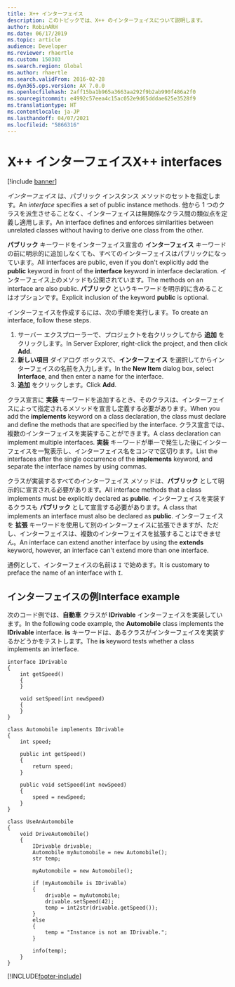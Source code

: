 ```yaml
---
title: X++ インターフェイス
description: このトピックでは、X++ のインターフェイスについて説明します。
author: RobinARH
ms.date: 06/17/2019
ms.topic: article
audience: Developer
ms.reviewer: rhaertle
ms.custom: 150303
ms.search.region: Global
ms.author: rhaertle
ms.search.validFrom: 2016-02-28
ms.dyn365.ops.version: AX 7.0.0
ms.openlocfilehash: 2aff15ba1b965a3663aa292f9b2ab990f486a2f0
ms.sourcegitcommit: e4992c57eea4c15ac052e9d65dddae625e3528f9
ms.translationtype: HT
ms.contentlocale: ja-JP
ms.lasthandoff: 04/07/2021
ms.locfileid: "5866316"
---
```

# <a name="x-interfaces"></a><span data-ttu-id="f4265-103">X++ インターフェイス</span><span class="sxs-lookup"><span data-stu-id="f4265-103">X++ interfaces</span></span>

[!include [banner](../includes/banner.md)]

<span data-ttu-id="f4265-104">*インターフェイス* は、パブリック インスタンス メソッドのセットを指定します。</span><span class="sxs-lookup"><span data-stu-id="f4265-104">An *interface* specifies a set of public instance methods.</span></span> <span data-ttu-id="f4265-105">他から 1 つのクラスを派生させることなく、インターフェイスは無関係なクラス間の類似点を定義し適用します。</span><span class="sxs-lookup"><span data-stu-id="f4265-105">An interface defines and enforces similarities between unrelated classes without having to derive one class from the other.</span></span> 

<span data-ttu-id="f4265-106">**パブリック** キーワードをインターフェイス宣言の **インターフェイス** キーワードの前に明示的に追加しなくても、すべてのインターフェイスはパブリックになっています。</span><span class="sxs-lookup"><span data-stu-id="f4265-106">All interfaces are public, even if you don't explicitly add the **public** keyword in front of the **interface** keyword in interface declaration.</span></span> <span data-ttu-id="f4265-107">インターフェイス上のメソッドも公開されています。</span><span class="sxs-lookup"><span data-stu-id="f4265-107">The methods on an interface are also public.</span></span> <span data-ttu-id="f4265-108">**パブリック** というキーワードを明示的に含めることはオプションです。</span><span class="sxs-lookup"><span data-stu-id="f4265-108">Explicit inclusion of the keyword **public** is optional.</span></span> 

<span data-ttu-id="f4265-109">インターフェイスを作成するには、次の手順を実行します。</span><span class="sxs-lookup"><span data-stu-id="f4265-109">To create an interface, follow these steps.</span></span>

1.  <span data-ttu-id="f4265-110">サーバー エクスプローラーで、プロジェクトを右クリックしてから **追加** をクリックします。</span><span class="sxs-lookup"><span data-stu-id="f4265-110">In Server Explorer, right-click the project, and then click **Add**.</span></span>
2.  <span data-ttu-id="f4265-111">**新しい項目** ダイアログ ボックスで、**インターフェイス** を選択してからインターフェイスの名前を入力します。</span><span class="sxs-lookup"><span data-stu-id="f4265-111">In the **New Item** dialog box, select **Interface**, and then enter a name for the interface.</span></span>
3.  <span data-ttu-id="f4265-112">**追加** をクリックします。</span><span class="sxs-lookup"><span data-stu-id="f4265-112">Click **Add**.</span></span>

<span data-ttu-id="f4265-113">クラス宣言に **実装** キーワードを追加するとき、そのクラスは、インターフェイスによって指定されるメソッドを宣言し定義する必要があります。</span><span class="sxs-lookup"><span data-stu-id="f4265-113">When you add the **implements** keyword on a class declaration, the class must declare and define the methods that are specified by the interface.</span></span> <span data-ttu-id="f4265-114">クラス宣言では、複数のインターフェイスを実装することができます。</span><span class="sxs-lookup"><span data-stu-id="f4265-114">A class declaration can implement multiple interfaces.</span></span> <span data-ttu-id="f4265-115">**実装** キーワードが単一で発生した後にインターフェイスを一覧表示し、インターフェイス名をコンマで区切ります。</span><span class="sxs-lookup"><span data-stu-id="f4265-115">List the interfaces after the single occurrence of the **implements** keyword, and separate the interface names by using commas.</span></span> 

<span data-ttu-id="f4265-116">クラスが実装するすべてのインターフェイス メソッドは、**パブリック** として明示的に宣言される必要があります。</span><span class="sxs-lookup"><span data-stu-id="f4265-116">All interface methods that a class implements must be explicitly declared as **public**.</span></span> <span data-ttu-id="f4265-117">インターフェイスを実装するクラスも **パブリック** として宣言する必要があります。</span><span class="sxs-lookup"><span data-stu-id="f4265-117">A class that implements an interface must also be declared as **public**.</span></span> <span data-ttu-id="f4265-118">インターフェイスを **拡張** キーワードを使用して別のインターフェイスに拡張できますが、ただし、インターフェイスは、複数のインターフェイスを拡張することはできません。</span><span class="sxs-lookup"><span data-stu-id="f4265-118">An interface can extend another interface by using the **extends** keyword, however, an interface can't extend more than one interface.</span></span>

<span data-ttu-id="f4265-119">通例として、インターフェイスの名前は `I` で始めます。</span><span class="sxs-lookup"><span data-stu-id="f4265-119">It is customary to preface the name of an interface with `I`.</span></span>

## <a name="interface-example"></a><span data-ttu-id="f4265-120">インターフェイスの例</span><span class="sxs-lookup"><span data-stu-id="f4265-120">Interface example</span></span>

<span data-ttu-id="f4265-121">次のコード例では、**自動車** クラスが **IDrivable** インターフェイスを実装しています。</span><span class="sxs-lookup"><span data-stu-id="f4265-121">In the following code example, the **Automobile** class implements the **IDrivable** interface.</span></span> <span data-ttu-id="f4265-122">**is** キーワードは、あるクラスがインターフェイスを実装するかどうかをテストします。</span><span class="sxs-lookup"><span data-stu-id="f4265-122">The **is** keyword tests whether a class implements an interface.</span></span>

```xpp
interface IDrivable
{
    int getSpeed()
    {
    }

    void setSpeed(int newSpeed)
    {
    }
}

class Automobile implements IDrivable
{
    int speed;

    public int getSpeed()
    {
        return speed;
    }

    public void setSpeed(int newSpeed)
    {
        speed = newSpeed;
    }
}

class UseAnAutomobile
{
    void DriveAutomobile()
    {
        IDrivable drivable;
        Automobile myAutomobile = new Automobile();
        str temp;

        myAutomobile = new Automobile();

        if (myAutomobile is IDrivable)
        {
            drivable = myAutomobile;
            drivable.setSpeed(42);
            temp = int2str(drivable.getSpeed());
        }
        else
        {
            temp = "Instance is not an IDrivable.";
        }

        info(temp);
    }
}
```


[!INCLUDE[footer-include](../../../includes/footer-banner.md)]
